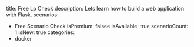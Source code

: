 title: Free Lp Check
description: Lets learn how to build a web application with Flask.
scenarios: 
  - Free Scenario Check
isPremium: falsee
isAvailable: true
scenarioCount: 1
isNew: true
categories: 
  - docker
